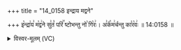 +++
title = "14_0158 इन्द्राय मद्वने"

+++
इ꣡न्द्रा꣢य꣣ म꣡द्व꣢ने सु꣣तं꣡ परि꣢꣯ ष्टोभन्तु नो꣣ गि꣡रः꣢। अ꣣र्क꣡म꣢र्चन्तु का꣣र꣡वः꣢ ॥ 14:0158 ॥

<details><summary>विस्वर-मूलम् (VC)</summary>

इन्द्राय मद्वने सुतं परि ष्टोभन्तु नो गिरः । अर्कमर्चन्तु कारवः ॥१५८॥
</details>